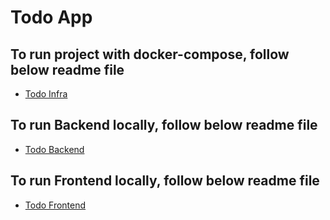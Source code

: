 # Todo App

## To run project with docker-compose, follow below readme file
- [Todo Infra](https://github.com/malik106/react_native_node_todo_app/blob/master/todo-infra/README.md)


## To run Backend locally, follow below readme file
- [Todo Backend](https://github.com/malik106/react_native_node_todo_app/blob/master/todo-backend/README.md)


## To run Frontend locally, follow below readme file
- [Todo Frontend](https://github.com/malik106/react_native_node_todo_app/blob/master/todo-frontend/README.md)

